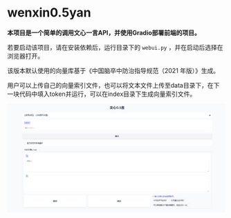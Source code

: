 # wenxin0.5yan

**本项目是一个简单的调用文心一言API，并使用Gradio部署前端的项目。**

若要启动该项目，请在安装依赖后，运行目录下的 `webui.py` ，并在启动后选择在浏览器打开。

该版本默认使用的向量库基于《中国脑卒中防治指导规范（2021 年版）》生成。

用户可以上传自己的向量索引文件，也可以将文本文件上传至data目录下，在下一块代码中填入token并运行，可以在index目录下生成向量索引文件。

![](example.png)